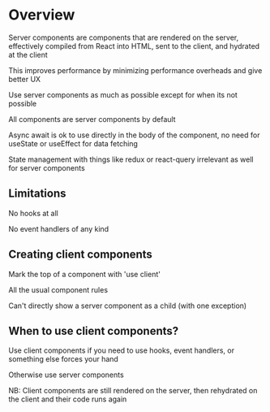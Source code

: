 # Overview

Server components are components that are rendered on the server, effectively compiled from React into HTML, sent to the client, and hydrated at the client

This improves performance by minimizing performance overheads and give better UX

Use server components as much as possible except for when its not possible

All components are server components by default

Async await is ok to use directly in the body of the component, no need for useState or useEffect for data fetching

State management with things like redux or react-query irrelevant as well for server components

## Limitations

No hooks at all

No event handlers of any kind

## Creating client components

Mark the top of a component with 'use client'

All the usual component rules

Can't directly show a server component as a child (with one exception)

## When to use client components?

Use client components if you need to use hooks, event handlers, or something else forces your hand

Otherwise use server components

NB: Client components are still rendered on the server, then rehydrated on the client and their code runs again
